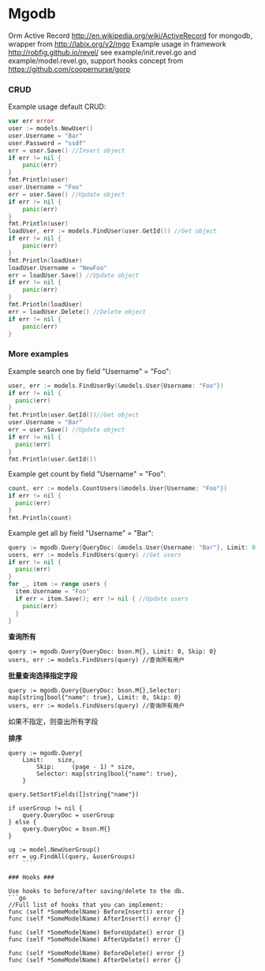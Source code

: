 Mgodb
=====

Orm Active Record http://en.wikipedia.org/wiki/ActiveRecord for mongodb, wrapper from http://labix.org/v2/mgo
Example usage in framework http://robfig.github.io/revel/ see example/init.revel.go and example/model.revel.go, support hooks concept from https://github.com/coopernurse/gorp

### CRUD ###

Example usage default CRUD:
```go
var err error
user := models.NewUser()
user.Username = "Bar"
user.Password = "ssdf"
err = user.Save() //Insert object
if err != nil {
    panic(err)
}
fmt.Println(user)
user.Username = "Foo"
err = user.Save() //Update object
if err != nil {
    panic(err)
}
fmt.Println(user)
loadUser, err := models.FindUser(user.GetId()) //Get object
if err != nil {
    panic(err)
}
fmt.Println(loadUser)
loadUser.Username = "NewFoo"
err = loadUser.Save() //Update object
if err != nil {
    panic(err)
}
fmt.Println(loadUser)
err = loadUser.Delete() //Delete object
if err != nil {
    panic(err)
}
```
### More examples ###

Example search one by field "Username" = "Foo":
```go
user, err := models.FindUserBy(&models.User{Username: "Foo"})
if err != nil {
  panic(err)
}
fmt.Println(user.GetId())//Get object
user.Username = "Bar"
err = user.Save() //Update object
if err != nil {
  panic(err)
}
fmt.Println(user.GetId())
```
Example get count by field "Username" = "Foo":
```go
count, err := models.CountUsers(&models.User{Username: "Foo"})
if err != nil {
  panic(err)
}
fmt.Println(count)
```
Example get all by field "Username" = "Bar":
```go
query := mgodb.Query{QueryDoc: &models.User{Username: "Bar"}, Limit: 0, Skip: 0}
users, err := models.FindUsers(query) //Get users
if err != nil {
  panic(err)
}
for _, item := range users {
  item.Username = "Foo"
  if err = item.Save(); err != nil { //Update users
    panic(err)
  }
}
```

**查询所有**
```
query := mgodb.Query{QueryDoc: bson.M{}, Limit: 0, Skip: 0}
users, err := models.FindUsers(query) //查询所有用户
```

**批量查询选择指定字段**
```
query := mgodb.Query{QueryDoc: bson.M{},Selector: map[string]bool{"name": true}, Limit: 0, Skip: 0}
users, err := models.FindUsers(query) //查询所有用户
```
如果不指定，则查出所有字段

**排序**
```
query := mgodb.Query{
    Limit:    size,
		Skip:     (page - 1) * size,
		Selector: map[string]bool{"name": true},
	}

query.SetSortFields([]string{"name"})

if userGroup != nil {
	query.QueryDoc = userGroup
} else {
	query.QueryDoc = bson.M{}
}

ug := model.NewUserGroup()
err = ug.FindAll(query, &userGroups)
    ```

### Hooks ###

Use hooks to before/after saving/delete to the db.
```go
//Full list of hooks that you can implement:
func (self *SomeModelName) BeforeInsert() error {}
func (self *SomeModelName) AfterInsert() error {}

func (self *SomeModelName) BeforeUpdate() error {}
func (self *SomeModelName) AfterUpdate() error {}

func (self *SomeModelName) BeforeDelete() error {}
func (self *SomeModelName) AfterDelete() error {}
```
